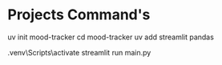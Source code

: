 # Projects Command's

uv init mood-tracker
cd mood-tracker
uv add streamlit pandas

.venv\Scripts\activate
streamlit run main.py  